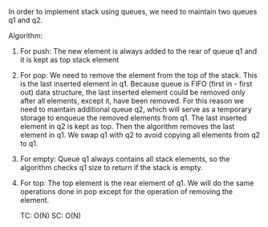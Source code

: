 In order to implement stack using queues, we need to maintain two queues q1 and q2.

Algorithm:

1) For push:
The new element is always added to the rear of queue q1 and it is kept as top stack element

2) For pop:
We need to remove the element from the top of the stack. This is the last inserted element in q1. Because queue is FIFO (first in - first out) data structure, the last inserted element could be removed only after all elements, except it, have been removed. For this reason we need to maintain additional queue q2, which will serve as a temporary storage to enqueue the removed elements from q1. The last inserted element in q2 is kept as top. Then the algorithm removes the last element in q1. We swap q1 with q2 to avoid copying all elements from q2 to q1.

3) For empty:
Queue q1 always contains all stack elements, so the algorithm checks q1 size to return if the stack is empty.

4) For top:
The top element is the rear element of q1. We will do the same operations done in pop except for the operation of removing the element.


    TC: O(N)
    SC: O(N)